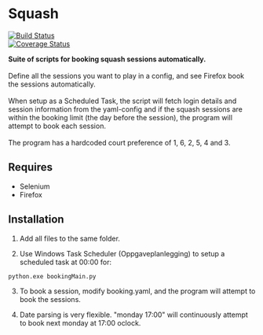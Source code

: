 # Squash
[![Build Status](https://travis-ci.org/tobiasli/Squash.svg?branch=master)](https://travis-ci.org/tobiasli/Squash)<br/>
[![Coverage Status](https://coveralls.io/repos/tobiasli/Squash/badge.svg?branch=master&service=github)](https://coveralls.io/github/tobiasli/Squash?branch=master)

<b>Suite of scripts for booking squash sessions automatically.</b>
<br/><br/>
Define all the sessions you want to play in a config, and see Firefox book the sessions automatically.
<br/><br/>
When setup as a Scheduled Task, the script will fetch login details and session information from the yaml-config and if the squash sessions are within the booking limit (the day before the session), the program will attempt to book each session.
<br/><br/>
The program has a hardcoded court preference of 1, 6, 2, 5, 4 and 3.

## Requires
* Selenium
* Firefox

## Installation
1) Add all files to the same folder.

2) Use Windows Task Scheduler (Oppgaveplanlegging) to setup a scheduled task at 00:00 for:

```
python.exe bookingMain.py
```
3) To book a session, modify booking.yaml, and the program will attempt to book the sessions.

4) Date parsing is very flexible. "monday 17:00" will continuously attempt to book next monday at 17:00 oclock.

